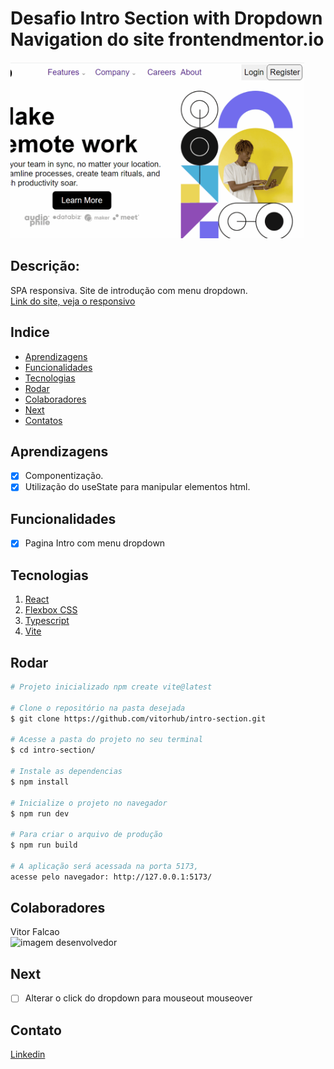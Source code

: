# Desafio Intro Section with Dropdown Navigation do site frontendmentor.io
<img width=470 src="./src/assets/images/intro-section.gif">

## Descrição:
SPA responsiva. Site de introdução com menu dropdown.\
<a href="https://femchallenge-intro-section.vercel.app/">Link do site, veja o responsivo</a>


## Indice
- <a href="#aprendizagens">Aprendizagens</a>
- <a href="#funcionalidades"> Funcionalidades </a>
- <a href="#tecnologias"> Tecnologias </a>
- <a href="#rodar"> Rodar </a>
- <a href="#colaboradores"> Colaboradores </a>
- <a href="#next"> Next </a>
- <a href="#contato"> Contatos </a>

## Aprendizagens
- [x] Componentização.
- [x] Utilização do useState para manipular elementos html.

## Funcionalidades
- [x] Pagina Intro com menu dropdown

## Tecnologias
1. [React](https://pt-br.reactjs.org)
2. [Flexbox CSS](https://developer.mozilla.org/pt-BR/docs/Web/CSS/CSS_Flexible_Box_Layout/Basic_Concepts_of_Flexbox/)
3. [Typescript](https://www.typescriptlang.org/docs/)
4. [Vite](https://vitejs.dev/)


## Rodar
```bash
# Projeto inicializado npm create vite@latest

# Clone o repositório na pasta desejada
$ git clone https://github.com/vitorhub/intro-section.git

# Acesse a pasta do projeto no seu terminal
$ cd intro-section/

# Instale as dependencias
$ npm install

# Inicialize o projeto no navegador
$ npm run dev

# Para criar o arquivo de produção
$ npm run build

# A aplicação será acessada na porta 5173,
acesse pelo navegador: http://127.0.0.1:5173/
```

## Colaboradores
Vitor Falcao\
<img style="width: 100px" src="https://avatars.githubusercontent.com/u/29690449?v=4" alt="imagem desenvolvedor">

## Next
- [ ] Alterar o click do dropdown para mouseout mouseover

## Contato
<a href="https://www.linkedin.com/in/vitorfalcaodesenvolvedor/"> Linkedin </a>
